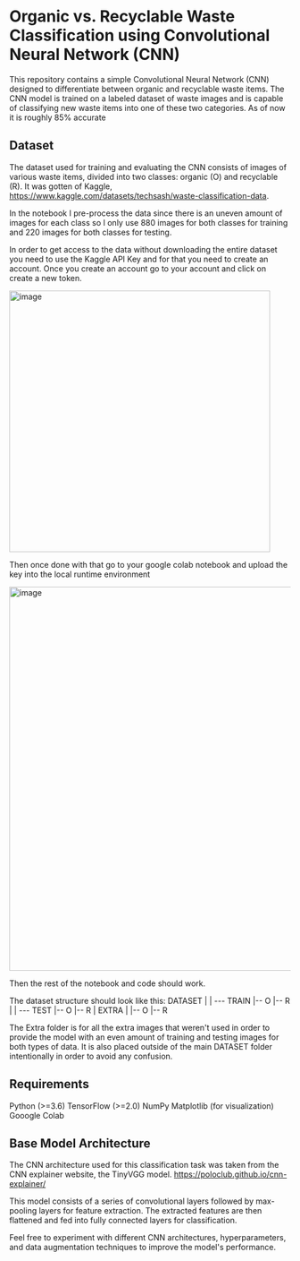 # Organic vs. Recyclable Waste Classification using Convolutional Neural Network (CNN)
This repository contains a simple Convolutional Neural Network (CNN) designed to differentiate between organic and recyclable waste items. The CNN model is trained on a labeled dataset of waste images and is capable of classifying new waste items into one of these two categories. As of now it is roughly 85% accurate 

## Dataset
The dataset used for training and evaluating the CNN consists of images of various waste items, divided into two classes: organic (O) and recyclable (R). It was gotten of Kaggle, https://www.kaggle.com/datasets/techsash/waste-classification-data.

In the notebook I pre-process the data since there is an uneven amount of images for each class so I only use 880 images for both classes for training and 220 images for both classes for testing. 

In order to get access to the data without downloading the entire dataset you need to use the Kaggle API Key and for that you need to create an account. Once you create an account go to your account and click on create a new token.

<img width="467" alt="image" src="https://github.com/pranavrao87/Waste-Classification/assets/108501622/006083b8-f493-4811-b95a-5403b0888bc0">

Then once done with that go to your google colab notebook and upload the key into the local runtime environment

<img width="686" alt="image" src="https://github.com/pranavrao87/Waste-Classification/assets/108501622/3b7b0f17-46db-45a1-9c48-cbdace491af0">

Then the rest of the notebook and code should work.

The dataset structure should look like this:
DATASET
|
| --- TRAIN
      |-- O
      |-- R
|
| --- TEST
      |-- O
      |-- R
|
EXTRA
|
|-- O
|-- R

The Extra folder is for all the extra images that weren't used in order to provide the model with an even amount of training and testing images for both types of data. It is also placed outside of the main DATASET folder intentionally in order to avoid any confusion.

## Requirements
Python (>=3.6)
TensorFlow (>=2.0)
NumPy
Matplotlib (for visualization)
Gooogle Colab

## Base Model Architecture
The CNN architecture used for this classification task was taken from the CNN explainer website, the TinyVGG model. https://poloclub.github.io/cnn-explainer/

This model consists of a series of convolutional layers followed by max-pooling layers for feature extraction. The extracted features are then flattened and fed into fully connected layers for classification. 

Feel free to experiment with different CNN architectures, hyperparameters, and data augmentation techniques to improve the model's performance.



